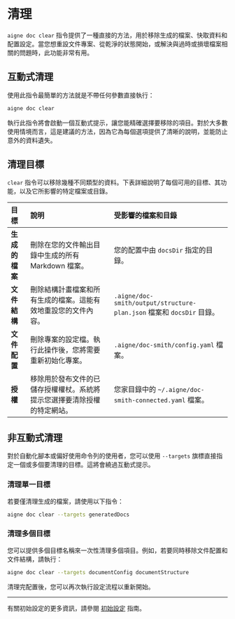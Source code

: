 # 清理

`aigne doc clear` 指令提供了一種直接的方法，用於移除生成的檔案、快取資料和配置設定。當您想重設文件專案、從乾淨的狀態開始，或解決與過時或損壞檔案相關的問題時，此功能非常有用。

## 互動式清理

使用此指令最簡單的方法就是不帶任何參數直接執行：

```bash
aigne doc clear
```

執行此指令將會啟動一個互動式提示，讓您能精確選擇要移除的項目。對於大多數使用情境而言，這是建議的方法，因為它為每個選項提供了清晰的說明，並能防止意外的資料遺失。

## 清理目標

`clear` 指令可以移除幾種不同類型的資料。下表詳細說明了每個可用的目標、其功能，以及它所影響的特定檔案或目錄。

| 目標 | 說明 | 受影響的檔案和目錄 |
| :--- | :--- | :--- |
| **生成的檔案** | 刪除在您的文件輸出目錄中生成的所有 Markdown 檔案。 | 您的配置中由 `docsDir` 指定的目錄。 |
| **文件結構** | 刪除結構計畫檔案和所有生成的檔案。這能有效地重設您的文件內容。 | `.aigne/doc-smith/output/structure-plan.json` 檔案和 `docsDir` 目錄。 |
| **文件配置** | 刪除專案的設定檔。執行此操作後，您將需要重新初始化專案。 | `.aigne/doc-smith/config.yaml` 檔案。 |
| **授權** | 移除用於發布文件的已儲存授權權杖。系統將提示您選擇要清除授權的特定網站。 | 您家目錄中的 `~/.aigne/doc-smith-connected.yaml` 檔案。 |

## 非互動式清理

對於自動化腳本或偏好使用命令列的使用者，您可以使用 `--targets` 旗標直接指定一個或多個要清理的目標。這將會繞過互動式提示。

### 清理單一目標

若要僅清理生成的檔案，請使用以下指令：

```bash
aigne doc clear --targets generatedDocs
```

### 清理多個目標

您可以提供多個目標名稱來一次性清理多個項目。例如，若要同時移除文件配置和文件結構，請執行：

```bash
aigne doc clear --targets documentConfig documentStructure
```

清理完配置後，您可以再次執行設定流程以重新開始。

---

有關初始設定的更多資訊，請參閱 [初始設定](./configuration-initial-setup.md) 指南。